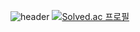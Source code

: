 ![header](https://capsule-render.vercel.app/api?type=transparent&color=gradient&height=200&section=header&text=KimJoonHyung&fontSize=60)
[![Solved.ac
프로필](http://mazassumnida.wtf/api/v2/generate_badge?boj=a2456542)](https://solved.ac/a2456542)
